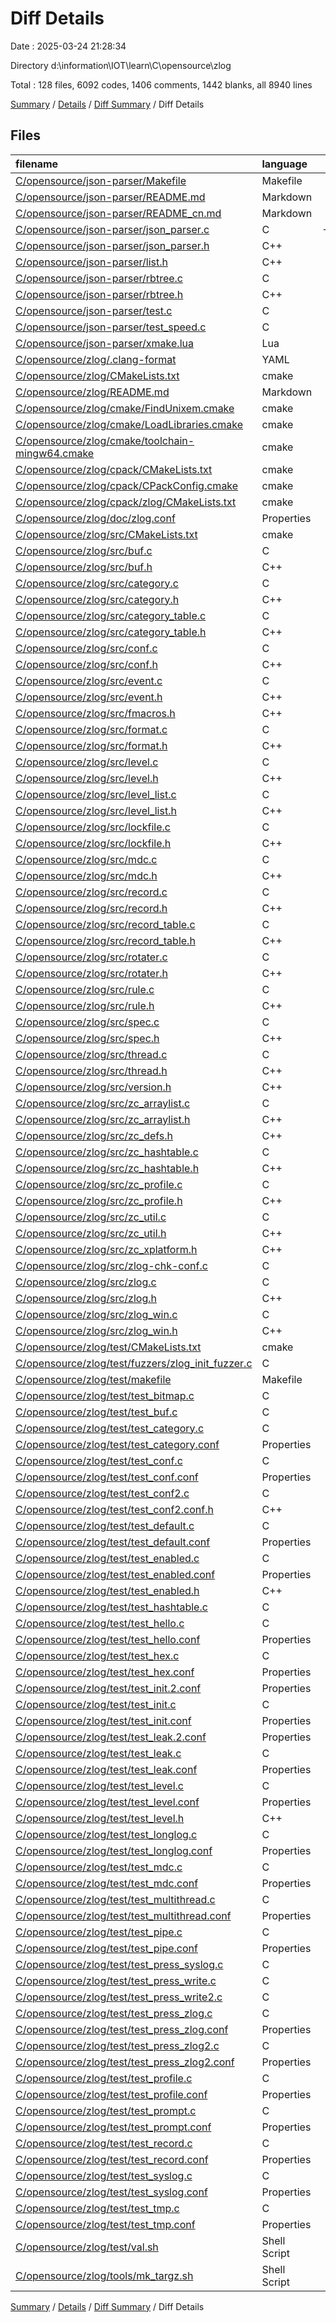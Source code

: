 # Diff Details

Date : 2025-03-24 21:28:34

Directory d:\\information\\IOT\\learn\\C\\opensource\\zlog

Total : 128 files,  6092 codes, 1406 comments, 1442 blanks, all 8940 lines

[Summary](results.md) / [Details](details.md) / [Diff Summary](diff.md) / Diff Details

## Files
| filename | language | code | comment | blank | total |
| :--- | :--- | ---: | ---: | ---: | ---: |
| [C/opensource/json-parser/Makefile](/C/opensource/json-parser/Makefile) | Makefile | -16 | 0 | -7 | -23 |
| [C/opensource/json-parser/README.md](/C/opensource/json-parser/README.md) | Markdown | -139 | 0 | -19 | -158 |
| [C/opensource/json-parser/README\_cn.md](/C/opensource/json-parser/README_cn.md) | Markdown | -132 | 0 | -18 | -150 |
| [C/opensource/json-parser/json\_parser.c](/C/opensource/json-parser/json_parser.c) | C | -1,156 | 0 | -242 | -1,398 |
| [C/opensource/json-parser/json\_parser.h](/C/opensource/json-parser/json_parser.h) | C++ | -83 | 0 | -16 | -99 |
| [C/opensource/json-parser/list.h](/C/opensource/json-parser/list.h) | C++ | -180 | -108 | -44 | -332 |
| [C/opensource/json-parser/rbtree.c](/C/opensource/json-parser/rbtree.c) | C | -308 | -38 | -42 | -388 |
| [C/opensource/json-parser/rbtree.h](/C/opensource/json-parser/rbtree.h) | C++ | -44 | -94 | -13 | -151 |
| [C/opensource/json-parser/test.c](/C/opensource/json-parser/test.c) | C | -162 | 0 | -21 | -183 |
| [C/opensource/json-parser/test\_speed.c](/C/opensource/json-parser/test_speed.c) | C | -45 | 0 | -10 | -55 |
| [C/opensource/json-parser/xmake.lua](/C/opensource/json-parser/xmake.lua) | Lua | -22 | 0 | -6 | -28 |
| [C/opensource/zlog/.clang-format](/C/opensource/zlog/.clang-format) | YAML | 8 | 2 | 4 | 14 |
| [C/opensource/zlog/CMakeLists.txt](/C/opensource/zlog/CMakeLists.txt) | cmake | 51 | 0 | 16 | 67 |
| [C/opensource/zlog/README.md](/C/opensource/zlog/README.md) | Markdown | 106 | 0 | 38 | 144 |
| [C/opensource/zlog/cmake/FindUnixem.cmake](/C/opensource/zlog/cmake/FindUnixem.cmake) | cmake | 22 | 0 | 5 | 27 |
| [C/opensource/zlog/cmake/LoadLibraries.cmake](/C/opensource/zlog/cmake/LoadLibraries.cmake) | cmake | 18 | 0 | 5 | 23 |
| [C/opensource/zlog/cmake/toolchain-mingw64.cmake](/C/opensource/zlog/cmake/toolchain-mingw64.cmake) | cmake | 27 | 0 | 13 | 40 |
| [C/opensource/zlog/cpack/CMakeLists.txt](/C/opensource/zlog/cpack/CMakeLists.txt) | cmake | 34 | 0 | 9 | 43 |
| [C/opensource/zlog/cpack/CPackConfig.cmake](/C/opensource/zlog/cpack/CPackConfig.cmake) | cmake | 34 | 0 | 13 | 47 |
| [C/opensource/zlog/cpack/zlog/CMakeLists.txt](/C/opensource/zlog/cpack/zlog/CMakeLists.txt) | cmake | 23 | 0 | 7 | 30 |
| [C/opensource/zlog/doc/zlog.conf](/C/opensource/zlog/doc/zlog.conf) | Properties | 25 | 1 | 11 | 37 |
| [C/opensource/zlog/src/CMakeLists.txt](/C/opensource/zlog/src/CMakeLists.txt) | cmake | 47 | 0 | 12 | 59 |
| [C/opensource/zlog/src/buf.c](/C/opensource/zlog/src/buf.c) | C | 456 | 136 | 65 | 657 |
| [C/opensource/zlog/src/buf.h](/C/opensource/zlog/src/buf.h) | C++ | 32 | 19 | 13 | 64 |
| [C/opensource/zlog/src/category.c](/C/opensource/zlog/src/category.c) | C | 173 | 36 | 32 | 241 |
| [C/opensource/zlog/src/category.h](/C/opensource/zlog/src/category.h) | C++ | 22 | 14 | 9 | 45 |
| [C/opensource/zlog/src/category\_table.c](/C/opensource/zlog/src/category_table.c) | C | 96 | 20 | 21 | 137 |
| [C/opensource/zlog/src/category\_table.h](/C/opensource/zlog/src/category_table.h) | C++ | 14 | 15 | 7 | 36 |
| [C/opensource/zlog/src/conf.c](/C/opensource/zlog/src/conf.c) | C | 624 | 71 | 85 | 780 |
| [C/opensource/zlog/src/conf.h](/C/opensource/zlog/src/conf.h) | C++ | 32 | 14 | 12 | 58 |
| [C/opensource/zlog/src/event.c](/C/opensource/zlog/src/event.c) | C | 119 | 46 | 29 | 194 |
| [C/opensource/zlog/src/event.h](/C/opensource/zlog/src/event.h) | C++ | 66 | 14 | 20 | 100 |
| [C/opensource/zlog/src/fmacros.h](/C/opensource/zlog/src/fmacros.h) | C++ | 36 | 0 | 7 | 43 |
| [C/opensource/zlog/src/format.c](/C/opensource/zlog/src/format.c) | C | 124 | 23 | 25 | 172 |
| [C/opensource/zlog/src/format.h](/C/opensource/zlog/src/format.h) | C++ | 17 | 14 | 9 | 40 |
| [C/opensource/zlog/src/level.c](/C/opensource/zlog/src/level.c) | C | 108 | 24 | 21 | 153 |
| [C/opensource/zlog/src/level.h](/C/opensource/zlog/src/level.h) | C++ | 14 | 14 | 6 | 34 |
| [C/opensource/zlog/src/level\_list.c](/C/opensource/zlog/src/level_list.c) | C | 108 | 22 | 25 | 155 |
| [C/opensource/zlog/src/level\_list.h](/C/opensource/zlog/src/level_list.h) | C++ | 11 | 21 | 9 | 41 |
| [C/opensource/zlog/src/lockfile.c](/C/opensource/zlog/src/lockfile.c) | C | 38 | 12 | 4 | 54 |
| [C/opensource/zlog/src/lockfile.h](/C/opensource/zlog/src/lockfile.h) | C++ | 21 | 18 | 6 | 45 |
| [C/opensource/zlog/src/mdc.c](/C/opensource/zlog/src/mdc.c) | C | 112 | 17 | 24 | 153 |
| [C/opensource/zlog/src/mdc.h](/C/opensource/zlog/src/mdc.h) | C++ | 21 | 14 | 9 | 44 |
| [C/opensource/zlog/src/record.c](/C/opensource/zlog/src/record.c) | C | 38 | 14 | 9 | 61 |
| [C/opensource/zlog/src/record.h](/C/opensource/zlog/src/record.h) | C++ | 17 | 15 | 8 | 40 |
| [C/opensource/zlog/src/record\_table.c](/C/opensource/zlog/src/record_table.c) | C | 39 | 16 | 9 | 64 |
| [C/opensource/zlog/src/record\_table.h](/C/opensource/zlog/src/record_table.h) | C++ | 8 | 14 | 5 | 27 |
| [C/opensource/zlog/src/rotater.c](/C/opensource/zlog/src/rotater.c) | C | 424 | 39 | 91 | 554 |
| [C/opensource/zlog/src/rotater.h](/C/opensource/zlog/src/rotater.h) | C++ | 25 | 20 | 9 | 54 |
| [C/opensource/zlog/src/rule.c](/C/opensource/zlog/src/rule.c) | C | 852 | 78 | 154 | 1,084 |
| [C/opensource/zlog/src/rule.h](/C/opensource/zlog/src/rule.h) | C++ | 53 | 24 | 19 | 96 |
| [C/opensource/zlog/src/spec.c](/C/opensource/zlog/src/spec.c) | C | 552 | 58 | 103 | 713 |
| [C/opensource/zlog/src/spec.h](/C/opensource/zlog/src/spec.h) | C++ | 37 | 16 | 15 | 68 |
| [C/opensource/zlog/src/thread.c](/C/opensource/zlog/src/thread.c) | C | 144 | 18 | 30 | 192 |
| [C/opensource/zlog/src/thread.h](/C/opensource/zlog/src/thread.h) | C++ | 23 | 14 | 9 | 46 |
| [C/opensource/zlog/src/version.h](/C/opensource/zlog/src/version.h) | C++ | 1 | 0 | 1 | 2 |
| [C/opensource/zlog/src/zc\_arraylist.c](/C/opensource/zlog/src/zc_arraylist.c) | C | 107 | 16 | 17 | 140 |
| [C/opensource/zlog/src/zc\_arraylist.h](/C/opensource/zlog/src/zc_arraylist.h) | C++ | 23 | 15 | 11 | 49 |
| [C/opensource/zlog/src/zc\_defs.h](/C/opensource/zlog/src/zc_defs.h) | C++ | 8 | 14 | 4 | 26 |
| [C/opensource/zlog/src/zc\_hashtable.c](/C/opensource/zlog/src/zc_hashtable.c) | C | 264 | 16 | 58 | 338 |
| [C/opensource/zlog/src/zc\_hashtable.h](/C/opensource/zlog/src/zc_hashtable.h) | C++ | 32 | 14 | 11 | 57 |
| [C/opensource/zlog/src/zc\_profile.c](/C/opensource/zlog/src/zc_profile.c) | C | 69 | 17 | 14 | 100 |
| [C/opensource/zlog/src/zc\_profile.h](/C/opensource/zlog/src/zc_profile.h) | C++ | 37 | 14 | 10 | 61 |
| [C/opensource/zlog/src/zc\_util.c](/C/opensource/zlog/src/zc_util.c) | C | 112 | 18 | 24 | 154 |
| [C/opensource/zlog/src/zc\_util.h](/C/opensource/zlog/src/zc_util.h) | C++ | 7 | 14 | 4 | 25 |
| [C/opensource/zlog/src/zc\_xplatform.h](/C/opensource/zlog/src/zc_xplatform.h) | C++ | 41 | 16 | 16 | 73 |
| [C/opensource/zlog/src/zlog-chk-conf.c](/C/opensource/zlog/src/zlog-chk-conf.c) | C | 51 | 14 | 13 | 78 |
| [C/opensource/zlog/src/zlog.c](/C/opensource/zlog/src/zlog.c) | C | 961 | 82 | 171 | 1,214 |
| [C/opensource/zlog/src/zlog.h](/C/opensource/zlog/src/zlog.h) | C++ | 237 | 24 | 29 | 290 |
| [C/opensource/zlog/src/zlog\_win.c](/C/opensource/zlog/src/zlog_win.c) | C | 72 | 5 | 7 | 84 |
| [C/opensource/zlog/src/zlog\_win.h](/C/opensource/zlog/src/zlog_win.h) | C++ | 53 | 21 | 8 | 82 |
| [C/opensource/zlog/test/CMakeLists.txt](/C/opensource/zlog/test/CMakeLists.txt) | cmake | 44 | 0 | 12 | 56 |
| [C/opensource/zlog/test/fuzzers/zlog\_init\_fuzzer.c](/C/opensource/zlog/test/fuzzers/zlog_init_fuzzer.c) | C | 22 | 0 | 5 | 27 |
| [C/opensource/zlog/test/makefile](/C/opensource/zlog/test/makefile) | Makefile | 36 | 0 | 6 | 42 |
| [C/opensource/zlog/test/test\_bitmap.c](/C/opensource/zlog/test/test_bitmap.c) | C | 25 | 19 | 14 | 58 |
| [C/opensource/zlog/test/test\_buf.c](/C/opensource/zlog/test/test_buf.c) | C | 77 | 14 | 20 | 111 |
| [C/opensource/zlog/test/test\_category.c](/C/opensource/zlog/test/test_category.c) | C | 28 | 14 | 10 | 52 |
| [C/opensource/zlog/test/test\_category.conf](/C/opensource/zlog/test/test_category.conf) | Properties | 5 | 0 | 1 | 6 |
| [C/opensource/zlog/test/test\_conf.c](/C/opensource/zlog/test/test_conf.c) | C | 26 | 14 | 10 | 50 |
| [C/opensource/zlog/test/test\_conf.conf](/C/opensource/zlog/test/test_conf.conf) | Properties | 23 | 0 | 8 | 31 |
| [C/opensource/zlog/test/test\_conf2.c](/C/opensource/zlog/test/test_conf2.c) | C | 27 | 14 | 9 | 50 |
| [C/opensource/zlog/test/test\_conf2.conf.h](/C/opensource/zlog/test/test_conf2.conf.h) | C++ | 1 | 0 | 1 | 2 |
| [C/opensource/zlog/test/test\_default.c](/C/opensource/zlog/test/test_default.c) | C | 14 | 14 | 7 | 35 |
| [C/opensource/zlog/test/test\_default.conf](/C/opensource/zlog/test/test_default.conf) | Properties | 2 | 0 | 1 | 3 |
| [C/opensource/zlog/test/test\_enabled.c](/C/opensource/zlog/test/test_enabled.c) | C | 29 | 17 | 10 | 56 |
| [C/opensource/zlog/test/test\_enabled.conf](/C/opensource/zlog/test/test_enabled.conf) | Properties | 6 | 0 | 1 | 7 |
| [C/opensource/zlog/test/test\_enabled.h](/C/opensource/zlog/test/test_enabled.h) | C++ | 11 | 19 | 7 | 37 |
| [C/opensource/zlog/test/test\_hashtable.c](/C/opensource/zlog/test/test_hashtable.c) | C | 36 | 14 | 16 | 66 |
| [C/opensource/zlog/test/test\_hello.c](/C/opensource/zlog/test/test_hello.c) | C | 21 | 14 | 8 | 43 |
| [C/opensource/zlog/test/test\_hello.conf](/C/opensource/zlog/test/test_hello.conf) | Properties | 7 | 0 | 1 | 8 |
| [C/opensource/zlog/test/test\_hex.c](/C/opensource/zlog/test/test_hex.c) | C | 80 | 14 | 26 | 120 |
| [C/opensource/zlog/test/test\_hex.conf](/C/opensource/zlog/test/test_hex.conf) | Properties | 2 | 0 | 1 | 3 |
| [C/opensource/zlog/test/test\_init.2.conf](/C/opensource/zlog/test/test_init.2.conf) | Properties | 10 | 0 | 3 | 13 |
| [C/opensource/zlog/test/test\_init.c](/C/opensource/zlog/test/test_init.c) | C | 42 | 14 | 8 | 64 |
| [C/opensource/zlog/test/test\_init.conf](/C/opensource/zlog/test/test_init.conf) | Properties | 7 | 0 | 2 | 9 |
| [C/opensource/zlog/test/test\_leak.2.conf](/C/opensource/zlog/test/test_leak.2.conf) | Properties | 7 | 0 | 2 | 9 |
| [C/opensource/zlog/test/test\_leak.c](/C/opensource/zlog/test/test_leak.c) | C | 41 | 15 | 8 | 64 |
| [C/opensource/zlog/test/test\_leak.conf](/C/opensource/zlog/test/test_leak.conf) | Properties | 10 | 0 | 3 | 13 |
| [C/opensource/zlog/test/test\_level.c](/C/opensource/zlog/test/test_level.c) | C | 23 | 14 | 8 | 45 |
| [C/opensource/zlog/test/test\_level.conf](/C/opensource/zlog/test/test_level.conf) | Properties | 6 | 0 | 1 | 7 |
| [C/opensource/zlog/test/test\_level.h](/C/opensource/zlog/test/test_level.h) | C++ | 10 | 19 | 6 | 35 |
| [C/opensource/zlog/test/test\_longlog.c](/C/opensource/zlog/test/test_longlog.c) | C | 49 | 14 | 11 | 74 |
| [C/opensource/zlog/test/test\_longlog.conf](/C/opensource/zlog/test/test_longlog.conf) | Properties | 8 | 2 | 3 | 13 |
| [C/opensource/zlog/test/test\_mdc.c](/C/opensource/zlog/test/test_mdc.c) | C | 29 | 14 | 14 | 57 |
| [C/opensource/zlog/test/test\_mdc.conf](/C/opensource/zlog/test/test_mdc.conf) | Properties | 4 | 0 | 1 | 5 |
| [C/opensource/zlog/test/test\_multithread.c](/C/opensource/zlog/test/test_multithread.c) | C | 157 | 23 | 36 | 216 |
| [C/opensource/zlog/test/test\_multithread.conf](/C/opensource/zlog/test/test_multithread.conf) | Properties | 14 | 0 | 1 | 15 |
| [C/opensource/zlog/test/test\_pipe.c](/C/opensource/zlog/test/test_pipe.c) | C | 21 | 14 | 6 | 41 |
| [C/opensource/zlog/test/test\_pipe.conf](/C/opensource/zlog/test/test_pipe.conf) | Properties | 4 | 0 | 1 | 5 |
| [C/opensource/zlog/test/test\_press\_syslog.c](/C/opensource/zlog/test/test_press_syslog.c) | C | 41 | 14 | 15 | 70 |
| [C/opensource/zlog/test/test\_press\_write.c](/C/opensource/zlog/test/test_press_write.c) | C | 57 | 18 | 20 | 95 |
| [C/opensource/zlog/test/test\_press\_write2.c](/C/opensource/zlog/test/test_press_write2.c) | C | 59 | 17 | 20 | 96 |
| [C/opensource/zlog/test/test\_press\_zlog.c](/C/opensource/zlog/test/test_press_zlog.c) | C | 65 | 14 | 18 | 97 |
| [C/opensource/zlog/test/test\_press\_zlog.conf](/C/opensource/zlog/test/test_press_zlog.conf) | Properties | 4 | 7 | 4 | 15 |
| [C/opensource/zlog/test/test\_press\_zlog2.c](/C/opensource/zlog/test/test_press_zlog2.c) | C | 64 | 14 | 19 | 97 |
| [C/opensource/zlog/test/test\_press\_zlog2.conf](/C/opensource/zlog/test/test_press_zlog2.conf) | Properties | 13 | 0 | 2 | 15 |
| [C/opensource/zlog/test/test\_profile.c](/C/opensource/zlog/test/test_profile.c) | C | 15 | 14 | 8 | 37 |
| [C/opensource/zlog/test/test\_profile.conf](/C/opensource/zlog/test/test_profile.conf) | Properties | 4 | 0 | 1 | 5 |
| [C/opensource/zlog/test/test\_prompt.c](/C/opensource/zlog/test/test_prompt.c) | C | 33 | 15 | 10 | 58 |
| [C/opensource/zlog/test/test\_prompt.conf](/C/opensource/zlog/test/test_prompt.conf) | Properties | 10 | 0 | 3 | 13 |
| [C/opensource/zlog/test/test\_record.c](/C/opensource/zlog/test/test_record.c) | C | 27 | 14 | 8 | 49 |
| [C/opensource/zlog/test/test\_record.conf](/C/opensource/zlog/test/test_record.conf) | Properties | 4 | 0 | 1 | 5 |
| [C/opensource/zlog/test/test\_syslog.c](/C/opensource/zlog/test/test_syslog.c) | C | 22 | 14 | 8 | 44 |
| [C/opensource/zlog/test/test\_syslog.conf](/C/opensource/zlog/test/test_syslog.conf) | Properties | 13 | 0 | 4 | 17 |
| [C/opensource/zlog/test/test\_tmp.c](/C/opensource/zlog/test/test_tmp.c) | C | 26 | 15 | 11 | 52 |
| [C/opensource/zlog/test/test\_tmp.conf](/C/opensource/zlog/test/test_tmp.conf) | Properties | 11 | 0 | 3 | 14 |
| [C/opensource/zlog/test/val.sh](/C/opensource/zlog/test/val.sh) | Shell Script | 4 | 0 | 3 | 7 |
| [C/opensource/zlog/tools/mk\_targz.sh](/C/opensource/zlog/tools/mk_targz.sh) | Shell Script | 17 | 1 | 4 | 22 |

[Summary](results.md) / [Details](details.md) / [Diff Summary](diff.md) / Diff Details